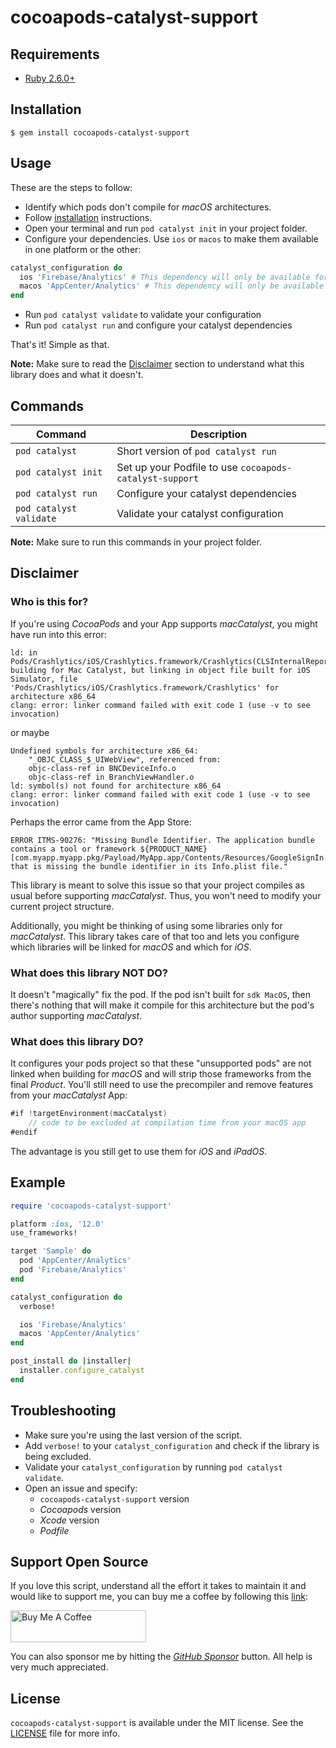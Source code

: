 # cocoapods-catalyst-support

## Requirements
* [Ruby 2.6.0+](https://www.ruby-lang.org/en/downloads/)

## Installation
```
$ gem install cocoapods-catalyst-support
```

## Usage

These are the steps to follow:
- Identify which pods don't compile for _macOS_ architectures.
- Follow [installation](#installation) instructions.
- Open your terminal and run `pod catalyst init` in your project folder.
- Configure your dependencies. Use `ios` or `macos` to make them available in one platform or the other:
```ruby
catalyst_configuration do
  ios 'Firebase/Analytics' # This dependency will only be available for iOS
  macos 'AppCenter/Analytics' # This dependency will only be available for macOS
end
```
- Run `pod catalyst validate` to validate your configuration
- Run `pod catalyst run` and configure your catalyst dependencies

That's it! Simple as that.

**Note:** Make sure to read the [Disclaimer](#disclaimer) section to understand what this library does and what it doesn't.

## Commands

| **Command** | **Description** |
|---|---|
| `pod catalyst` | Short version of `pod catalyst run`  |
| `pod catalyst init` | Set up your Podfile to use `cocoapods-catalyst-support` |
| `pod catalyst run` | Configure your catalyst dependencies |
| `pod catalyst validate` | Validate your catalyst configuration |

**Note:** Make sure to run this commands in your project folder.

## Disclaimer

### Who is this for?

If you're using _CocoaPods_ and your App supports _macCatalyst_, you might have run into this error:
```
ld: in Pods/Crashlytics/iOS/Crashlytics.framework/Crashlytics(CLSInternalReport.o), building for Mac Catalyst, but linking in object file built for iOS Simulator, file 'Pods/Crashlytics/iOS/Crashlytics.framework/Crashlytics' for architecture x86_64
clang: error: linker command failed with exit code 1 (use -v to see invocation)
```
or maybe
```
Undefined symbols for architecture x86_64:
    "_OBJC_CLASS_$_UIWebView", referenced from:
    objc-class-ref in BNCDeviceInfo.o
    objc-class-ref in BranchViewHandler.o
ld: symbol(s) not found for architecture x86_64
clang: error: linker command failed with exit code 1 (use -v to see invocation)
```
Perhaps the error came from the App Store:
```
ERROR ITMS-90276: "Missing Bundle Identifier. The application bundle contains a tool or framework ${PRODUCT_NAME} [com.myapp.myapp.pkg/Payload/MyApp.app/Contents/Resources/GoogleSignIn.bundle] that is missing the bundle identifier in its Info.plist file."
```

This library is meant to solve this issue so that your project compiles as usual before supporting _macCatalyst_. Thus, you won't need to modify your current project structure.

Additionally, you might be thinking of using some libraries only for _macCatalyst_. This library takes care of that too and lets you configure which libraries will be linked for _macOS_ and which for _iOS_.

### What does this library NOT DO?

It doesn't "magically" fix the pod. If the pod isn't built for `sdk MacOS`, then there's nothing that will make it compile for this architecture but the pod's author supporting _macCatalyst_.

### What does this library DO?

It configures your pods project so that these "unsupported pods" are not linked when building for _macOS_ and will strip those frameworks from the final _Product_. You'll still need to use the precompiler and remove features from your _macCatalyst_ App:
```swift
#if !targetEnvironment(macCatalyst) 
    // code to be excluded at compilation time from your macOS app
#endif
```
The advantage is you still get to use them for _iOS_ and _iPadOS_.

## Example

```ruby
require 'cocoapods-catalyst-support'

platform :ios, '12.0'
use_frameworks!

target 'Sample' do
  pod 'AppCenter/Analytics'
  pod 'Firebase/Analytics'
end

catalyst_configuration do
  verbose!

  ios 'Firebase/Analytics'
  macos 'AppCenter/Analytics'
end

post_install do |installer|
  installer.configure_catalyst
end
```

## Troubleshooting
* Make sure you're using the last version of the script.
* Add `verbose!` to your `catalyst_configuration` and check if the library is being excluded.
* Validate your `catalyst_configuration` by running `pod catalyst validate`.
* Open an issue and specify:
    * `cocoapods-catalyst-support` version
    * _Cocoapods_ version
    * _Xcode_ version
    * _Podfile_

## Support Open Source

If you love this script, understand all the effort it takes to maintain it and would like to  support me, you can buy me a coffee by following this [link](https://www.buymeacoffee.com/fermoya):

<a href="https://www.buymeacoffee.com/fermoya" target="_blank"><img src="https://cdn.buymeacoffee.com/buttons/default-orange.png" alt="Buy Me A Coffee" style="height: 51px !important;width: 217px !important;" ></a>

You can also sponsor me by hitting the [_GitHub Sponsor_](https://github.com/sponsors/fermoya) button. All help is very much appreciated.

## License  

`cocoapods-catalyst-support` is available under the MIT license. See the [LICENSE](/LICENSE) file for more info.
